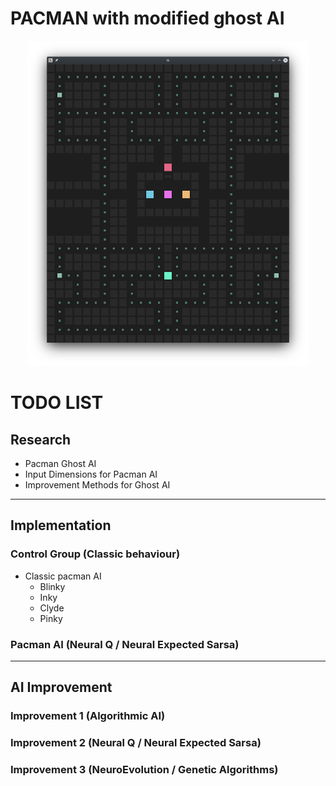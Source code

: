 # PACMAN with modified ghost AI

<p align='center'>
    <img src='./img/grid.png' width='450'/>
</p>

# TODO LIST

## Research

- Pacman Ghost AI
- Input Dimensions for  Pacman AI
- Improvement Methods for Ghost AI

---

## Implementation

### Control Group (Classic behaviour)

- Classic pacman AI
    - Blinky
    - Inky
    - Clyde
    - Pinky

### Pacman AI (Neural Q / Neural Expected Sarsa)

---

## AI Improvement 

### Improvement 1 (Algorithmic AI)

### Improvement 2 (Neural Q / Neural Expected Sarsa)

### Improvement 3 (NeuroEvolution / Genetic Algorithms)